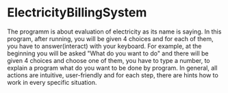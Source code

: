 # ElectricityBillingSystem

  The programm is about evaluation of electricity as its name is saying. In this program, after running, you will be given 4 choices and for each of them, 
you have to answer(interact) with your keyboard. For example, at the beginning you will be asked "What do you want to do" and there will be given 4 choices 
and choose one of them, you have to type a number, to explain a program what do you want to be done by program. In general, all actions are intuitive, user-friendly 
and for each step, there are hints how to work in every specific situation.
